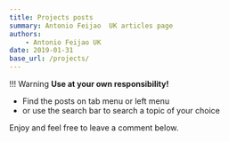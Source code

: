 ```yaml
---
title: Projects posts
summary: Antonio Feijao  UK articles page
authors:
    - Antonio Feijao UK
date: 2019-01-31
base_url: /projects/
---
```


!!! Warning
    **Use at your own responsibility!**

- Find the posts on tab menu or left menu
- or use the search bar to search a topic of your choice

Enjoy and feel free to leave a comment below.
